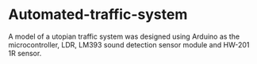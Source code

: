 # Automated-traffic-system
A model of a utopian traffic system was designed using Arduino as the microcontroller, LDR, LM393 sound detection sensor module and HW-201 1R sensor.
